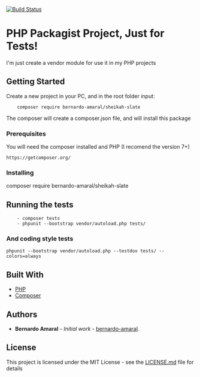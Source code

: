 [![Build Status](https://travis-ci.org/bernardo-amaral/sheikah-slate.svg?branch=master)](https://travis-ci.org/bernardo-amaral/sheikah-slate)

# PHP Packagist Project, Just for Tests!

I'm just create a vendor module for use it in my PHP projects

## Getting Started

Create a new project in your PC, and in the root folder input:

```
    composer require bernardo-amaral/sheikah-slate
```

The composer will create a composer.json file, and will install this package

### Prerequisites

You will need the composer installed and PHP (I recomend the version 7+)

```
https://getcomposer.org/
```

### Installing

composer require bernardo-amaral/sheikah-slate

## Running the tests

```
    - composer tests
    - phpunit --bootstrap vendor/autoload.php tests/
```

### And coding style tests

```
phpunit --bootstrap vendor/autoload.php --testdox tests/ --colors=always
```

## Built With

* [PHP](http://php.net/manual/pt_BR/intro-whatis.php)
* [Composer](https://getcomposer.org/)

## Authors

* **Bernardo Amaral** - *Initial work* - [bernardo-amaral](https://github.com/bernardo-amaral).

## License

This project is licensed under the MIT License - see the [LICENSE.md](LICENSE.md) file for details
